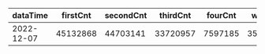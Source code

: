 |dataTime|firstCnt|secondCnt|thirdCnt|fourCnt|winCnt|vrate|wrate|
|-|-|-|-|-|-|-|-|
|2022-12-07|45132868|44703141|33720957|7597185|3544905|0%|0%|